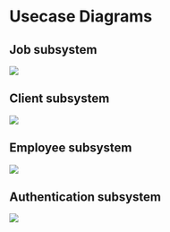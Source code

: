 # Usecase Diagrams

## Job subsystem
<img src="/UseCaseJobsSubsystem.drawio.svg"/>

## Client subsystem
<img src="/UseCaseClientSubsystem.drawio.svg"/>

## Employee subsystem
<img src="/UseCaseEmployeeSubsytem.drawio.svg"/>

## Authentication subsystem
<img src="/UseCaseAuthenticationAutherisation.drawio.svg"/>
